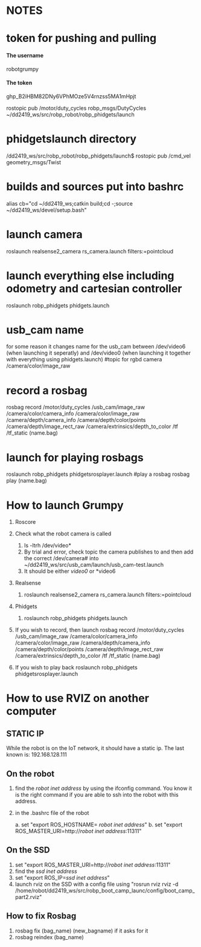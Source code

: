 # NOTES
# token for pushing and pulling
#### The username
robotgrumpy
#### The token
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

 rostopic pub /motor/duty_cycles robp_msgs/DutyCycles
 ~/dd2419_ws/src/robp_robot/robp_phidgets/launch
# phidgetslaunch directory
 /dd2419_ws/src/robp_robot/robp_phidgets/launch$ 
rostopic pub /cmd_vel geometry_msgs/Twist 
# builds and sources put into bashrc
alias cb="cd ~/dd2419_ws;catkin build;cd -;source ~/dd2419_ws/devel/setup.bash"
# launch camera
roslaunch realsense2_camera rs_camera.launch filters:=pointcloud
# launch everything else including odometry and cartesian controller
roslaunch robp_phidgets phidgets.launch
# usb_cam name 
for some reason it changes name for the usb_cam between /dev/video6 (when launching it seperatly) 
and /dev/video0 (when launching it together with everything using phidgets.launch)
#topic for rgbd camera
/camera/color/image_raw
# record a rosbag 
rosbag record /motor/duty_cycles /usb_cam/image_raw /camera/color/camera_info /camera/color/image_raw /camera/depth/camera_info /camera/depth/color/points /camera/depth/image_rect_raw /camera/extrinsics/depth_to_color /tf /tf_static (name.bag)


# launch for playing rosbags
roslaunch robp_phidgets phidgetsrosplayer.launch
#play a rosbag 
 rosbag play (name.bag)

# How to launch Grumpy
1. Roscore
2. Check what the robot camera is called
    1. ls -ltrh /dev/video*
    2. By trial and error, check topic the camera publishes to and then add the correct /dev/camera# into 
         ~/dd2419_ws/src/usb_cam/launch/usb_cam-test.launch
    3. It should be either *video0* or *video6
3. Realsense
   1. roslaunch realsense2_camera rs_camera.launch filters:=pointcloud
4. Phidgets
      1. roslaunch robp_phidgets phidgets.launch
 
5. If you wish to record, then launch
    rosbag record /motor/duty_cycles /usb_cam/image_raw /camera/color/camera_info /camera/color/image_raw /camera/depth/camera_info /camera/depth/color/points /camera/depth/image_rect_raw /camera/extrinsics/depth_to_color /tf /tf_static (name.bag)

6. If you wish to play back
   roslaunch robp_phidgets phidgetsrosplayer.launch 

# How to use RVIZ on another computer
## STATIC IP
While the robot is on the IoT network, it should have a static ip. The last known is:
192.168.128.111
## On the robot
1. find the *robot inet address* by using the ifconfig command. You know it is the right command if you are able to ssh into the robot with this address.

2. in the .bashrc file of the robot

    a. set "export ROS_HOSTNAME= *robot inet address*"
    b. set "export ROS_MASTER_URI=http://*robot inet address*:11311"

## On the SSD
1. set "export ROS_MASTER_URI=http://*robot inet address*:11311"
2. find the *ssd inet address*
3. set "export ROS_IP=*ssd inet address*"
4. launch rviz on the SSD with a config file using 
"rosrun rviz rviz -d /home/robot/dd2419_ws/src/robp_boot_camp_launc/config/boot_camp_part2.rviz"

## How to fix Rosbag
1. rosbag fix (bag_name) (new_bagname) if it asks for it
2. rosbag reindex (bag_name)
